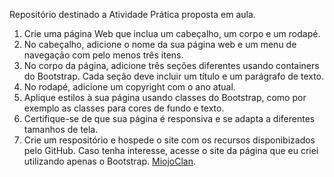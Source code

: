 Repositório destinado a Atividade Prática proposta em aula.  

1. Crie uma página Web que inclua um cabeçalho, um corpo e um rodapé.
2. No cabeçalho, adicione o nome da sua página web e um menu de navegação com pelo menos três itens.
3. No corpo da página, adicione três seções diferentes usando containers do Bootstrap. Cada seção deve incluir um título e um parágrafo de texto.
4. No rodapé, adicione um copyright com o ano atual.
5. Aplique estilos à sua página usando classes do Bootstrap, como por exemplo as classes para cores de fundo e texto.
6. Certifique-se de que sua página é responsiva e se adapta a diferentes tamanhos de tela.​
7. Crie um respositório e hospede o site com os recursos disponibizados pelo GitHub.
Caso tenha interesse, acesse o site da página que eu criei utilizando apenas o Bootstrap.
[MiojoClan](https://luizfabiodocarmo.github.io/Miojoclan).
